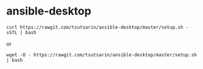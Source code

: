 # ansible-desktop

`curl https://rawgit.com/tsutsarin/ansible-desktop/master/setup.sh -sSfL | bash`

or

`wget -O - https://rawgit.com/tsutsarin/ansible-desktop/master/setup.sh | bash`
